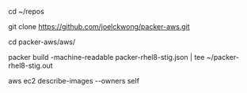 cd ~/repos

git clone https://github.com/joelckwong/packer-aws.git

cd packer-aws/aws/

packer build -machine-readable packer-rhel8-stig.json | tee ~/packer-rhel8-stig.out

aws ec2 describe-images --owners self
